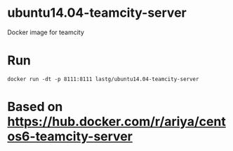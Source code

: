 # ubuntu14.04-teamcity-server
Docker image for teamcity



# Run
`docker run -dt -p 8111:8111 lastg/ubuntu14.04-teamcity-server`

# Based on https://hub.docker.com/r/ariya/centos6-teamcity-server
